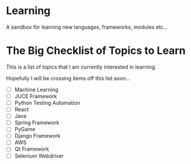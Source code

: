 # Learning 
A sandbox for learning new languages, frameworks, modules etc...

# The Big Checklist of Topics to Learn
This is a list of topics that I am currently interested in learning.

Hopefully I will be crossing items off this list soon...
- [ ] Machine Learning
- [ ] JUCE Framework
- [ ] Python Testing Automation
- [ ] React
- [ ] Java
- [ ] Spring Framework
- [ ] PyGame
- [ ] Django Framework
- [ ] AWS
- [ ] Qt Framework
- [ ] Selenium Webdriver
